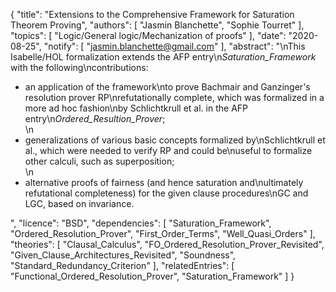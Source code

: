 {
    "title": "Extensions to the Comprehensive Framework for Saturation Theorem Proving",
    "authors": [
        "Jasmin Blanchette",
        "Sophie Tourret"
    ],
    "topics": [
        "Logic/General logic/Mechanization of proofs"
    ],
    "date": "2020-08-25",
    "notify": [
        "jasmin.blanchette@gmail.com"
    ],
    "abstract": "\nThis Isabelle/HOL formalization extends the AFP entry\n<em>Saturation_Framework</em> with the following\ncontributions:  <ul> <li>an application of the framework\nto prove Bachmair and Ganzinger's resolution prover RP\nrefutationally complete, which was formalized in a more ad hoc fashion\nby Schlichtkrull et al. in the AFP entry\n<em>Ordered_Resultion_Prover</em>;</li>\n<li>generalizations of various basic concepts formalized by\nSchlichtkrull et al., which were needed to verify RP and could be\nuseful to formalize other calculi, such as superposition;</li>\n<li>alternative proofs of fairness (and hence saturation and\nultimately refutational completeness) for the given clause procedures\nGC and LGC, based on invariance.</li> </ul>",
    "licence": "BSD",
    "dependencies": [
        "Saturation_Framework",
        "Ordered_Resolution_Prover",
        "First_Order_Terms",
        "Well_Quasi_Orders"
    ],
    "theories": [
        "Clausal_Calculus",
        "FO_Ordered_Resolution_Prover_Revisited",
        "Given_Clause_Architectures_Revisited",
        "Soundness",
        "Standard_Redundancy_Criterion"
    ],
    "relatedEntries": [
        "Functional_Ordered_Resolution_Prover",
        "Saturation_Framework"
    ]
}